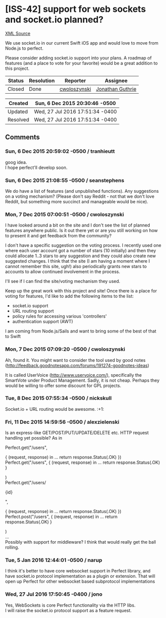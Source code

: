 # [ISS-42] support for web sockets and socket.io planned?

[XML Source](./xml/ISS-42.xml)
<p><p>We use socket.io in our current Swift iOS app and would love to move from Node.js to perfect.  </p>

<p>Please consider adding socket.io support into your plans.  A roadmap of features (and a place to vote for your favorite) would be a great addition to this project.</p></p>





Status|Resolution|Reporter|Assignee
------|----------|--------|--------
Closed|Done|[cwoloszynski](cwoloszynski)|[Jonathan Guthrie]($jono)





Created|Sun, 6 Dec 2015 20:30:46 -0500
-------|--------------
Updated|Wed, 27 Jul 2016 17:51:34 -0400
Resolved|Wed, 27 Jul 2016 17:51:34 -0400


## Comments




### Sun, 6 Dec 2015 20:59:02 -0500 / tranhieutt 

<p><p>goog idea.<br/>
I hope perfect'll develop soon.</p></p>


### Sun, 6 Dec 2015 21:08:55 -0500 / seanstephens 

<p><p>We do have a list of features (and unpublished functions). Any suggestions on a voting mechanism? (Please don't say Reddit - not that we don't love Reddit, but something more succinct and manageable would be nice).</p></p>


### Mon, 7 Dec 2015 07:00:51 -0500 / cwoloszynski 

<p><p>I have looked around a bit on the site and I don't see the list of planned features anywhere public.  Is it out there yet or are you still working on how to present it and get feedback from the community?</p>

<p>I don't have a specific suggestion on the voting process.  I recently used one where each user account got a number of stars (10 initially) and then they could allocate 1..3 stars to any suggestion and they could also create new suggested changes.  I think that the site (I am having a moment where I cannot remember this site, ugh!) also periodically grants new stars to accounts to allow continued involvement in the process.  </p>

<p>I'll see if I can find the site/voting mechanism they used.  </p>

<p>Keep up the great work with this project and site!  Once there is a place for voting for features, I'd like to add the following items to the list:</p>
<ul>
	<li>socket.io support</li>
	<li>URL routing support</li>
	<li>policy rules for accessing various 'controllers'</li>
	<li>authentication support (AWT)</li>
</ul>


<p>I am coming from Node.js/Sails and want to bring some of the best of that to Swift</p></p>


### Mon, 7 Dec 2015 07:09:20 -0500 / cwoloszynski 

<p><p>Ah, found it.  You might want to consider the tool used by good notes (<a href="http://feedback.goodnotesapp.com/forums/191274-goodnotes-ideas" class="external-link" rel="nofollow">http://feedback.goodnotesapp.com/forums/191274-goodnotes-ideas</a>)</p>

<p>It is called UserVoice (<a href="http://www.uservoice.com/" class="external-link" rel="nofollow">http://www.uservoice.com/</a>), specifically the SmartVote under Product Management.  Sadly, it is not cheap.  Perhaps they would be willing to offer some discount for GPL projects.  </p></p>


### Tue, 8 Dec 2015 07:55:34 -0500 / nickskull 

<p><p>Socket.io + URL routing would be awesome. :+1: </p></p>


### Fri, 11 Dec 2015 14:59:56 -0500 / alexzielenski 

<p><p>Is an express-like GET/POST/PUT/UPDATE/DELETE etc. HTTP request handling yet possible? As in </p>

<p>    Perfect.get("/users", </p>
{ (request, response) in ... return response.Status(.OK) })<br/>
    Perfect.get("/users", { (request, response) in ... return response.Status(.OK) }
<p>)<br/>
    Perfect.get("/users/</p>
{id}
<p>", </p>
{ (request, response) in ... return response.Status(.OK) })<br/>
    Perfect.post("/users", { (request, response) in ... return response.Status(.OK) }
<p>)<br/>
    ...<br/>
Possibly with support for middleware? I think that would really get the ball rolling.</p></p>


### Tue, 5 Jan 2016 12:44:01 -0500 / narup 

<p><p>I think it's better to have core websocket support in Perfect library, and have socket.io protocol implementation as a plugin or extension. That will open up Perfect for other websocket based subprotocol implementations</p></p>


### Wed, 27 Jul 2016 17:50:45 -0400 / jono 

<p><p>Yes, WebSockets is core Perfect functionality via the HTTP libs. <br/>
I will raise the socket.io protocol support as a feature request.</p></p>


